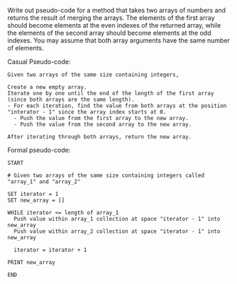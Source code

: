 Write out pseudo-code for a method that takes two arrays of numbers and returns the result of merging the arrays. The elements of the first array should become elements at the even indexes of the returned array, while the elements of the second array should become elements at the odd indexes. You may assume that both array arguments have the same number of elements.

Casual Pseudo-code:
```
Given two arrays of the same size containing integers,

Create a new empty array.
Iterate one by one until the end of the length of the first array (since both arrays are the same length).
- For each iteration, find the value from both arrays at the position "interator - 1" since the array index starts at 0.
  - Push the value from the first array to the new array.
  - Push the value from the second array to the new array.

After iterating through both arrays, return the new array.
```

Formal pseudo-code:
```
START

# Given two arrays of the same size containing integers called "array_1" and "array_2"

SET iterator = 1
SET new_array = []

WHILE iterator <= length of array_1
  Push value within array_1 collection at space "iterator - 1" into new_array
  Push value within array_2 collection at space "iterator - 1" into new_array

  iterator = iterator + 1

PRINT new_array

END
```